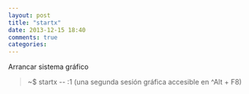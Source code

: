 ```yaml
---
layout: post
title: "startx"
date: 2013-12-15 18:40
comments: true
categories: 
---
```

Arrancar sistema gráfico

>~$ startx -- :1 (una segunda sesión gráfica accesible en ^Alt + F8)

